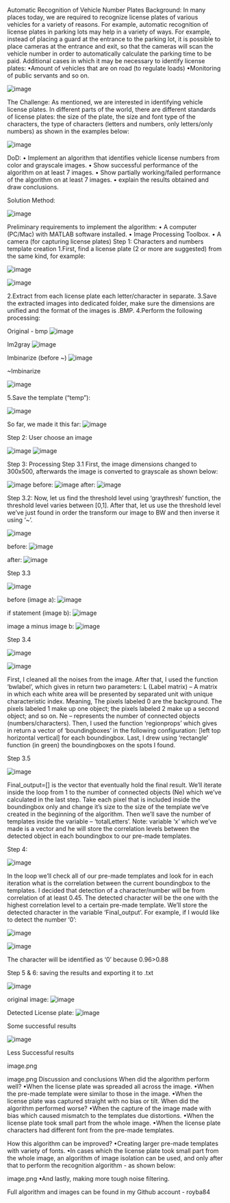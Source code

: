 Automatic Recognition of Vehicle Number Plates
Background:
 In many places today, we are required to recognize license plates of various vehicles for a variety of reasons.
For example, automatic recognition of license plates in parking lots may help in a variety of ways. For example, instead of placing a guard at the entrance to the parking lot, it is possible to place cameras at the entrance and exit, so that the cameras will scan the vehicle number in order to automatically calculate the parking time to be paid.
Additional cases in which it may be necessary to identify license plates:
•Amount of vehicles that are on road (to regulate loads)
•Monitoring of public servants and so on.

![image](https://user-images.githubusercontent.com/105777016/225882368-4a6d3785-5147-40ac-bd50-3d69344ff9bd.png)


The Challenge:
As mentioned, we are interested in identifying vehicle license plates. In different parts of the world, there are different standards of license plates: the size of the plate, the size and font type of the characters, the type of characters (letters and numbers, only letters/only numbers) as shown in the examples below:

![image](https://user-images.githubusercontent.com/105777016/225882395-865ee07b-671e-4dea-b015-029f124b19bc.png)

DoD:
 • Implement an algorithm that identifies vehicle license numbers from color and grayscale images.
• Show successful performance of the algorithm on at least 7 images.
• Show partially working/failed performance of the algorithm on at least 7 images.
• explain the results obtained and draw conclusions.

Solution Method:

![image](https://user-images.githubusercontent.com/105777016/225882452-fb42a08d-7b25-45ed-beef-9534264c8d93.png)


Preliminary requirements to implement the algorithm:
• A computer (PC/Mac) with MATLAB software installed.
• Image Processing Toolbox.
• A camera (for capturing license plates)
Step 1: Characters and numbers template creation
 1.First, find a license plate (2 or more are suggested) from the same kind, for example:

![image](https://user-images.githubusercontent.com/105777016/225882478-daa5f7d9-cdd0-42ed-83c2-40afea8cebf5.png)

![image](https://user-images.githubusercontent.com/105777016/225882500-bf13adbe-b88a-43bd-8b50-426ac72b66b2.png)

2.Extract from each license plate each letter/character in separate.
3.Save the extracted images into dedicated folder, make sure the dimensions are unified and the format of the images is .BMP.
4.Perform the following processing:

Original - bmp 
![image](https://user-images.githubusercontent.com/105777016/225882643-90db13b5-d515-4214-bfe9-d76533b98a89.png)


Im2gray
![image](https://user-images.githubusercontent.com/105777016/225882660-61cb7858-1776-4849-af80-be9bdfe09167.png)

Imbinarize (before ~)
![image](https://user-images.githubusercontent.com/105777016/225882689-5b57d4fb-24e9-402d-9435-f2402b694c8a.png)


~Imbinarize

![image](https://user-images.githubusercontent.com/105777016/225882712-d1be59b8-08ab-4a39-9c3c-0060db4d149f.png)

5.Save the template (“temp”): 

![image](https://user-images.githubusercontent.com/105777016/225882741-e5133aba-a5dd-4a80-a842-34dae71ec58c.png)

So far, we made it this far:
![image](https://user-images.githubusercontent.com/105777016/225882761-85b66ba9-8302-418f-a699-5e1a142e743d.png)


Step 2: User choose an image

![image](https://user-images.githubusercontent.com/105777016/225882779-b97fb25a-0bcb-4cde-b795-76cdce4692c7.png)
![image](https://user-images.githubusercontent.com/105777016/225882810-41d973e2-ab1e-41d6-b5fc-46a92307e2a9.png)


Step 3: Processing
Step 3.1
 First, the image dimensions changed to 300x500, afterwards the image is converted to grayscale as shown below:

![image](https://user-images.githubusercontent.com/105777016/225882960-0dd1e39e-3252-430c-8210-2d544375ec9e.png)
before:
![image](https://user-images.githubusercontent.com/105777016/225882980-368de4b9-b212-4ffc-9ffa-d4c6ca323a5c.png)
after:
![image](https://user-images.githubusercontent.com/105777016/225883020-b0b932a1-cddc-4bee-a7f0-7d362e2974eb.png)


Step 3.2:
Now, let us find the threshold level using ‘graythresh’ function, the threshold level varies between [0,1]. After that, let us use the threshold level we’ve just found in order the transform our image to BW and then inverse it using ‘~’.

![image](https://user-images.githubusercontent.com/105777016/225883070-fdf7124f-5ee1-4a66-9dc7-1ed154387850.png)

before:
![image](https://user-images.githubusercontent.com/105777016/225883106-c76bbb42-f608-49b0-937e-37843319ae92.png)

after:
![image](https://user-images.githubusercontent.com/105777016/225883147-962a4139-f81f-495f-bd45-454a6e9bde91.png)

Step 3.3


![image](https://user-images.githubusercontent.com/105777016/225883189-80139249-095e-4c8e-89fd-0b9aea83dadc.png)

before (image a):
![image](https://user-images.githubusercontent.com/105777016/225883227-a1ed888b-a5d4-4c90-904a-1dd67d1e89ec.png)

if statement (image b):
![image](https://user-images.githubusercontent.com/105777016/225883276-5ab96d11-531d-463e-a31c-255fc8979f4e.png)

image a minus image b:
![image](https://user-images.githubusercontent.com/105777016/225883332-b0406923-2975-434f-8261-13757b0faa32.png)


Step 3.4

![image](https://user-images.githubusercontent.com/105777016/225883354-e2d9be88-7b73-4bc0-a2e7-13379aa2ca5a.png)

![image](https://user-images.githubusercontent.com/105777016/225883378-4e2ba951-58e2-4702-b8e6-7bfcbf7aec76.png)


First, I cleaned all the noises from the image. After that, I used the function ‘bwlabel’, which gives in return two parameters:
L (Label matrix) – A matrix in which each white area will be presented by separated unit with unique characteristic index. Meaning, The pixels labeled 0 are the background. The pixels labeled 1 make up one object; the pixels labeled 2 make up a second object; and so on.
Ne – represents the number of connected objects (numbers/characters).
Then, I used the function ‘regionprops’ which gives in return a vector of ‘boundingboxes’ in the following configuration: [left top horizontal vertical] for each boundingbox.
Last, I drew using ‘rectangle’ function (in green) the boundingboxes on the spots I found.

Step 3.5

![image](https://user-images.githubusercontent.com/105777016/225883428-36220492-dbe2-4bff-a186-8be7bde4ef4a.png)


Final_output=[] is the vector that eventually hold the final result.
We’ll iterate inside the loop from 1 to the number of connected objects (Ne) which we’ve calculated in the last step.
Take each pixel that is included inside the boundingbox only and change it’s size to the size of the template we’ve created in the beginning of the algorithm.
Then we’ll save the number of templates inside the variable – ‘totalLetters’.
Note: variable ‘x’ which we’ve made is a vector and he will store the correlation levels between the detected object in each boundingbox to our pre-made templates.

Step 4:
 
![image](https://user-images.githubusercontent.com/105777016/225883453-392c9dc2-3b04-4dd8-a58d-568ddd9d9a9c.png)


In the loop we’ll check all of our pre-made templates and look for in each iteration what is the correlation between the current boundingbox to the templates.
I decided that detection of a character/number will be from correlation of at least 0.45.
The detected character will be the one with the highest correlation level to a certain pre-made template.
We’ll store the detected character in the variable ‘Final_output’.
For example, if I would like to detect the number ‘0’:

![image](https://user-images.githubusercontent.com/105777016/225883501-4d377c18-0388-45dc-8363-e46002071970.png)

![image](https://user-images.githubusercontent.com/105777016/225883527-57a4b3c8-abfa-43ac-8653-ce525b5c761a.png)


The character will be identified as ‘0’ because 0.96>0.88

Step 5 & 6: saving the results and exporting it to .txt
 
![image](https://user-images.githubusercontent.com/105777016/225883615-314ef090-6f0b-43db-92c3-16cdcd8fa30d.png)


original image:
![image](https://user-images.githubusercontent.com/105777016/225883638-d542c7bc-ffa2-40b3-8990-cd8fbc3460f1.png)

Detected License plate:
![image](https://user-images.githubusercontent.com/105777016/225883693-e2ea5809-8662-4323-8f04-2d793087dc57.png)


Some successful results
 
![image](https://user-images.githubusercontent.com/105777016/225883749-71663d28-5022-452f-837c-8844f69a39d7.png)


Less Successful results
 
image.png

image.png
Discussion and conclusions
 When did the algorithm perform well?
•When the license plate was spreaded all across the image.
•When the pre-made template were similar to those in the image.
•When the license plate was captured straight with no bias or tilt.
When did the algorithm performed worse?
•When the capture of the image made with bias which caused mismatch to the templates due distortions.
•When the license plate took small part from the whole image.
•When the license plate characters had different font from the pre-made templates.

How this algorithm can be improved?
 •Creating larger pre-made templates with variety of fonts.
•In cases which the license plate took small part from the whole image, an algorithm of image isolation can be used, and only after that to perform the recognition algorithm - as shown below:

image.png
•And lastly, making more tough noise filtering.

Full algorithm and images can be found in my Github account - royba84
